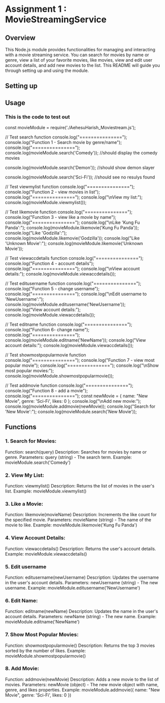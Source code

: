 # Assignment 1 : MovieStreamingService

<!-- You will only need one file, ie, your node module, for this assignment.

In this readme file, describe how to use your node module. It could be similar to **app.js** from Lab2, where you call some functions in your node module and display the output. Describe how to setup your node module, if any. Describe how to call the functions, what parameters required and so on.

You can press **Ctrl+Shift+V** in this file in Visual Studio Code to see a live preview of the readme file.

For some tips in formatting text in readme file, refer to https://docs.github.com/en/get-started/writing-on-github/getting-started-with-writing-and-formatting-on-github/basic-writing-and-formatting-syntax -->

## Overview
This Node.js module provides functionalities for managing and interacting with a movie streaming service. You can search for movies by name or genre, view a list of your favorite movies, like movies, view and edit user account details, and add new movies to the list. This README will guide you through setting up and using the module.


## Setting up

## Usage
### This is the code to test out
const movieModule = require('./AehesuHarish_Moviestream.js'); 


// Test search function
console.log("===============");
console.log("Function 1 - Search movie by genre/name");
console.log("===============");
console.log(movieModule.search('Comedy')); //should display the comedy movies

console.log(movieModule.search('Demon')); //should show demon slayer

console.log(movieModule.search('Sci-Fi')); //should see no resulys found

// Test viewmylist function
console.log("===============");
console.log("Function 2 - view movies in list");
console.log("===============");
console.log("\nView my list:");
console.log(movieModule.viewmylist());

// Test likemovie function
console.log("===============");
console.log("Function 3 - view like a movie by name");
console.log("===============");
console.log("\nLike 'Kung Fu Panda':");
console.log(movieModule.likemovie('Kung Fu Panda'));
console.log("Like 'Godzilla':");
console.log(movieModule.likemovie('Godzilla'));
console.log("Like 'Unknown Movie':");
console.log(movieModule.likemovie('Unknown Movie'));

// Test viewaccdetails function
console.log("===============");
console.log("Function 4 - account details");
console.log("===============");
console.log("\nView account details:");
console.log(movieModule.viewaccdetails());

// Test editusername function
console.log("===============");
console.log("Function 5 - change username");
console.log("===============");
console.log("\nEdit username to 'NewUsername':");
console.log(movieModule.editusername('NewUsername'));
console.log("View account details:");
console.log(movieModule.viewaccdetails());

// Test editname function
console.log("===============");
console.log("Function 6- change name");
console.log("===============");
console.log(movieModule.editname('NewName'));
console.log("View account details:");
console.log(movieModule.viewaccdetails());

// Test showmostpopularmovie function
console.log("===============");
console.log("Function 7 - view most popular movie");
console.log("===============");
console.log("\nShow most popular movies:");
console.log(movieModule.showmostpopularmovie());

// Test addmovie function
console.log("===============");
console.log("Function 8 - add a movie");
console.log("===============");
const newMovie = { name: "New Movie", genre: 'Sci-Fi', likes: 0 };
console.log("\nAdd new movie:");
console.log(movieModule.addmovie(newMovie));
console.log("Search for 'New Movie':");
console.log(movieModule.search('New Movie'));



## Functions

### 1. Search for Movies:
Function: search(query)
Description: Searches for movies by name or genre.
Parameters: query (string) - The search term.
Example: movieModule.search('Comedy')

### 2. View My List:
Function: viewmylist()
Description: Returns the list of movies in the user's list.
Example: movieModule.viewmylist()

### 3. Like a Movie:
Function: likemovie(movieName)
Description: Increments the like count for the specified movie.
Parameters: movieName (string) - The name of the movie to like.
Example: movieModule.likemovie('Kung Fu Panda')

### 4. View Account Details:
Function: viewaccdetails()
Description: Returns the user's account details.
Example: movieModule.viewaccdetails()


### 5. Edit username
Function: editusername(newUsername)
Description: Updates the username in the user's account details.
Parameters: newUsername (string) - The new username.
Example: movieModule.editusername('NewUsername')

### 6. Edit Name:
Function: editname(newName)
Description: Updates the name in the user's account details.
Parameters: newName (string) - The new name.
Example: movieModule.editname('NewName')

### 7. Show Most Popular Movies:
Function: showmostpopularmovie()
Description: Returns the top 3 movies sorted by the number of likes.
Example: movieModule.showmostpopularmovie()

### 8. Add Movie:
Function: addmovie(newMovie)
Description: Adds a new movie to the list of movies.
Parameters: newMovie (object) - The new movie object with name, genre, and likes properties.
Example: movieModule.addmovie({ name: "New Movie", genre: 'Sci-Fi', likes: 0 })
